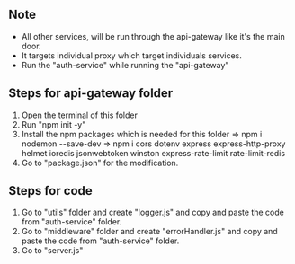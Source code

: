 ## Note
- All other services, will be run through the api-gateway like it's the main door.
- It targets individual proxy which target individuals services. 
- Run the "auth-service" while running the "api-gateway"

## Steps for api-gateway folder
1. Open the terminal of this folder
2. Run "npm init -y" 
3. Install the npm packages which is needed for this folder 
=> npm i nodemon --save-dev
=> npm i cors dotenv express express-http-proxy helmet ioredis jsonwebtoken winston express-rate-limit rate-limit-redis
4. Go to "package.json" for the modification.


## Steps for code
1. Go to "utils" folder and create "logger.js" and copy and paste the code from "auth-service" folder.
2. Go to "middleware" folder and create  "errorHandler.js" and copy and paste the code from "auth-service" folder.
3. Go to "server.js"
